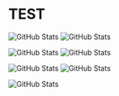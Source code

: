 # TEST

<p><img src="https://github-readme-stats.vercel.app/api?username=1unaram&amp;show_icons=true" alt="GitHub Stats"> <img src="https://github-readme-stats.vercel.app/api?username=kakunge&amp;show_icons=true" alt="GitHub Stats"></p>

<p><img src="https://github-readme-stats.vercel.app/api?username=kangmyoungseok&amp;show_icons=true" alt="GitHub Stats"> <img src="https://github-readme-stats.vercel.app/api?username=LUCETE012&amp;show_icons=true" alt="GitHub Stats"></p>


<p><img src="https://github-readme-stats.vercel.app/api?username=piri007&amp;show_icons=true" alt="GitHub Stats"> <img src="https://github-readme-stats.vercel.app/api?username=pjw-redt&amp;show_icons=true" alt="GitHub Stats"></p>

<p><img src="https://github-readme-stats.vercel.app/api?username=rkftp&amp;show_icons=true" alt="GitHub Stats"></p>
